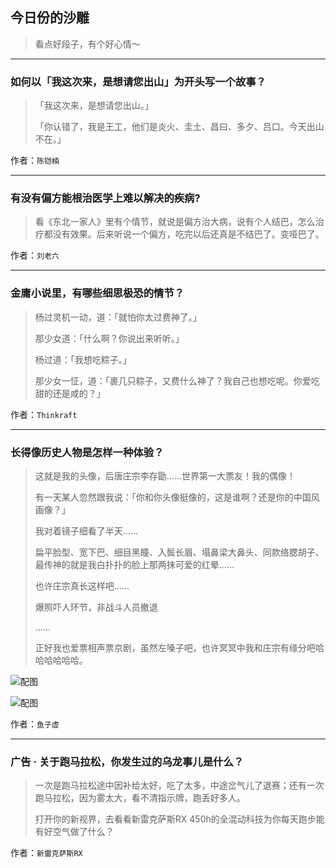 ## 今日份的沙雕

> 看点好段子，有个好心情～


 
---

### 如何以「我这次来，是想请您出山」为开头写一个故事？

> 「我这次来，是想请您出山。」
> 
> 「你认错了，我是王工，他们是炎火、圭土、昌曰、多夕、吕口。今天出山不在。」


作者：`陈铠楠`

---

### 有没有偏方能根治医学上难以解决的疾病?

> 看《东北一家人》里有个情节，就说是偏方治大病，说有个人结巴，怎么治疗都没有效果。后来听说一个偏方，吃完以后还真是不结巴了。变哑巴了。


作者：`刘老六`

---

### 金庸小说里，有哪些细思极恐的情节？

> 杨过灵机一动，道：「就怕你太过费神了。」
> 
> 那少女道：「什么啊？你说出来听听。」
> 
> 杨过道：「我想吃粽子。」
> 
> 那少女一怔，道：「裹几只粽子，又费什么神了？我自己也想吃呢。你爱吃甜的还是咸的？」


作者：`Thinkraft`

---

### 长得像历史人物是怎样一种体验？

> 这就是我的头像，后唐庄宗李存勖……世界第一大票友！我的偶像！
> 
> 有一天某人忽然跟我说：「你和你头像挺像的，这是谁啊？还是你的中国风画像？」
> 
> 我对着镜子细看了半天……
> 
> 扁平脸型、宽下巴、细目黑瞳、入鬓长眉、塌鼻梁大鼻头、同款络腮胡子、最传神的就是我白扑扑的脸上那两抹可爱的红晕……
> 
> 也许庄宗真长这样吧……
> 
> 爆照吓人环节，非战斗人员撤退
> 
> ……
> 
> 正好我也爱票相声票京剧，虽然左嗓子吧，也许冥冥中我和庄宗有缘分吧哈哈哈哈哈哈。



![配图](http://pic2.zhimg.com/70/v2-ee1e16102315b82ac1630cb2dce44599_b.jpg)



![配图](http://pic4.zhimg.com/70/v2-69bc8b027fdf69a5e8247e5b5236626b_b.jpg)


作者：`鱼子虚`

---

### 广告 · 关于跑马拉松，你发生过的乌龙事儿是什么？

> 一次是跑马拉松途中因补给太好，吃了太多，中途岔气儿了退赛；还有一次跑马拉松，因为雾太大，看不清指示牌，跑丢好多人。
> 
> 打开你的新视界，去看看新雷克萨斯RX 450h的全混动科技为你每天跑步能有好空气做了什么？


作者：`新雷克萨斯RX`